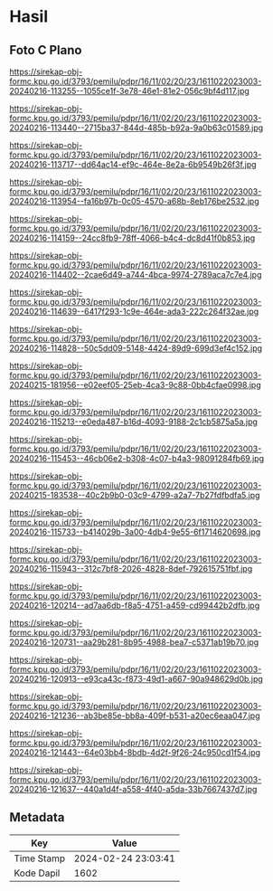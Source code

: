# Hasil

## Foto C Plano

https://sirekap-obj-formc.kpu.go.id/3793/pemilu/pdpr/16/11/02/20/23/1611022023003-20240216-113255--1055ce1f-3e78-46e1-81e2-056c9bf4d117.jpg

https://sirekap-obj-formc.kpu.go.id/3793/pemilu/pdpr/16/11/02/20/23/1611022023003-20240216-113440--2715ba37-844d-485b-b92a-9a0b63c01589.jpg

https://sirekap-obj-formc.kpu.go.id/3793/pemilu/pdpr/16/11/02/20/23/1611022023003-20240216-113717--dd64ac14-ef9c-464e-8e2a-6b9549b26f3f.jpg

https://sirekap-obj-formc.kpu.go.id/3793/pemilu/pdpr/16/11/02/20/23/1611022023003-20240216-113954--fa16b97b-0c05-4570-a68b-8eb176be2532.jpg

https://sirekap-obj-formc.kpu.go.id/3793/pemilu/pdpr/16/11/02/20/23/1611022023003-20240216-114159--24cc8fb9-78ff-4066-b4c4-dc8d41f0b853.jpg

https://sirekap-obj-formc.kpu.go.id/3793/pemilu/pdpr/16/11/02/20/23/1611022023003-20240216-114402--2cae6d49-a744-4bca-9974-2789aca7c7e4.jpg

https://sirekap-obj-formc.kpu.go.id/3793/pemilu/pdpr/16/11/02/20/23/1611022023003-20240216-114639--6417f293-1c9e-464e-ada3-222c264f32ae.jpg

https://sirekap-obj-formc.kpu.go.id/3793/pemilu/pdpr/16/11/02/20/23/1611022023003-20240216-114828--50c5dd09-5148-4424-89d9-699d3ef4c152.jpg

https://sirekap-obj-formc.kpu.go.id/3793/pemilu/pdpr/16/11/02/20/23/1611022023003-20240215-181956--e02eef05-25eb-4ca3-9c88-0bb4cfae0998.jpg

https://sirekap-obj-formc.kpu.go.id/3793/pemilu/pdpr/16/11/02/20/23/1611022023003-20240216-115213--e0eda487-b16d-4093-9188-2c1cb5875a5a.jpg

https://sirekap-obj-formc.kpu.go.id/3793/pemilu/pdpr/16/11/02/20/23/1611022023003-20240216-115453--46cb06e2-b308-4c07-b4a3-98091284fb69.jpg

https://sirekap-obj-formc.kpu.go.id/3793/pemilu/pdpr/16/11/02/20/23/1611022023003-20240215-183538--40c2b9b0-03c9-4799-a2a7-7b27fdfbdfa5.jpg

https://sirekap-obj-formc.kpu.go.id/3793/pemilu/pdpr/16/11/02/20/23/1611022023003-20240216-115733--b414029b-3a00-4db4-9e55-6f1714620698.jpg

https://sirekap-obj-formc.kpu.go.id/3793/pemilu/pdpr/16/11/02/20/23/1611022023003-20240216-115943--312c7bf8-2026-4828-8def-792615751fbf.jpg

https://sirekap-obj-formc.kpu.go.id/3793/pemilu/pdpr/16/11/02/20/23/1611022023003-20240216-120214--ad7aa6db-f8a5-4751-a459-cd99442b2dfb.jpg

https://sirekap-obj-formc.kpu.go.id/3793/pemilu/pdpr/16/11/02/20/23/1611022023003-20240216-120731--aa29b281-8b95-4988-bea7-c5371ab19b70.jpg

https://sirekap-obj-formc.kpu.go.id/3793/pemilu/pdpr/16/11/02/20/23/1611022023003-20240216-120913--e93ca43c-f873-49d1-a667-90a948629d0b.jpg

https://sirekap-obj-formc.kpu.go.id/3793/pemilu/pdpr/16/11/02/20/23/1611022023003-20240216-121236--ab3be85e-bb8a-409f-b531-a20ec6eaa047.jpg

https://sirekap-obj-formc.kpu.go.id/3793/pemilu/pdpr/16/11/02/20/23/1611022023003-20240216-121443--64e03bb4-8bdb-4d2f-9f26-24c950cd1f54.jpg

https://sirekap-obj-formc.kpu.go.id/3793/pemilu/pdpr/16/11/02/20/23/1611022023003-20240216-121637--440a1d4f-a558-4f40-a5da-33b7667437d7.jpg


## Metadata

| Key        | Value               |
| ---------- | ------------------- |
| Time Stamp | 2024-02-24 23:03:41 |
| Kode Dapil | 1602                |



